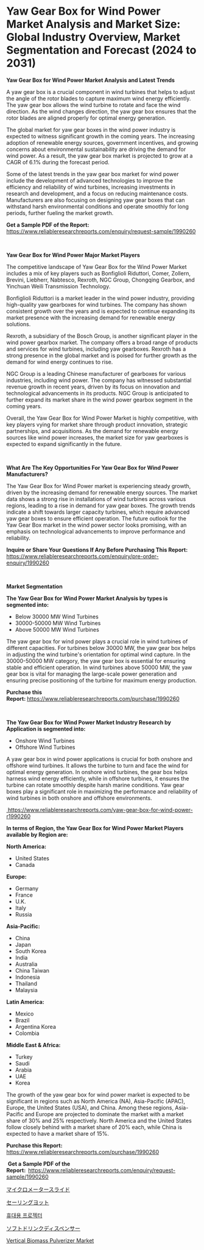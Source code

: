 <p><h1>Yaw Gear Box for Wind Power Market Analysis and Market Size: Global Industry Overview, Market Segmentation and Forecast (2024 to 2031)</h1></p><p><strong>Yaw Gear Box for Wind Power Market Analysis and Latest Trends</strong></p>
<p><p>A yaw gear box is a crucial component in wind turbines that helps to adjust the angle of the rotor blades to capture maximum wind energy efficiently. The yaw gear box allows the wind turbine to rotate and face the wind direction. As the wind changes direction, the yaw gear box ensures that the rotor blades are aligned properly for optimal energy generation.</p><p>The global market for yaw gear boxes in the wind power industry is expected to witness significant growth in the coming years. The increasing adoption of renewable energy sources, government incentives, and growing concerns about environmental sustainability are driving the demand for wind power. As a result, the yaw gear box market is projected to grow at a CAGR of 6.1% during the forecast period.</p><p>Some of the latest trends in the yaw gear box market for wind power include the development of advanced technologies to improve the efficiency and reliability of wind turbines, increasing investments in research and development, and a focus on reducing maintenance costs. Manufacturers are also focusing on designing yaw gear boxes that can withstand harsh environmental conditions and operate smoothly for long periods, further fueling the market growth.</p></p>
<p><strong>Get a Sample PDF of the Report:&nbsp;</strong> <a href="https://www.reliableresearchreports.com/enquiry/request-sample/1990260">https://www.reliableresearchreports.com/enquiry/request-sample/1990260</a></p>
<p>&nbsp;</p>
<p><strong>Yaw Gear Box for Wind Power Major Market Players</strong></p>
<p><p>The competitive landscape of Yaw Gear Box for the Wind Power Market includes a mix of key players such as Bonfiglioli Riduttori, Comer, Zollern, Brevini, Liebherr, Nabtesco, Rexroth, NGC Group, Chongqing Gearbox, and Yinchuan Weili Transmission Technology. </p><p>Bonfiglioli Riduttori is a market leader in the wind power industry, providing high-quality yaw gearboxes for wind turbines. The company has shown consistent growth over the years and is expected to continue expanding its market presence with the increasing demand for renewable energy solutions.</p><p>Rexroth, a subsidiary of the Bosch Group, is another significant player in the wind power gearbox market. The company offers a broad range of products and services for wind turbines, including yaw gearboxes. Rexroth has a strong presence in the global market and is poised for further growth as the demand for wind energy continues to rise.</p><p>NGC Group is a leading Chinese manufacturer of gearboxes for various industries, including wind power. The company has witnessed substantial revenue growth in recent years, driven by its focus on innovation and technological advancements in its products. NGC Group is anticipated to further expand its market share in the wind power gearbox segment in the coming years.</p><p>Overall, the Yaw Gear Box for Wind Power Market is highly competitive, with key players vying for market share through product innovation, strategic partnerships, and acquisitions. As the demand for renewable energy sources like wind power increases, the market size for yaw gearboxes is expected to expand significantly in the future.</p></p>
<p>&nbsp;</p>
<p><strong>What Are The Key Opportunities For Yaw Gear Box for Wind Power Manufacturers?</strong></p>
<p><p>The Yaw Gear Box for Wind Power market is experiencing steady growth, driven by the increasing demand for renewable energy sources. The market data shows a strong rise in installations of wind turbines across various regions, leading to a rise in demand for yaw gear boxes. The growth trends indicate a shift towards larger capacity turbines, which require advanced yaw gear boxes to ensure efficient operation. The future outlook for the Yaw Gear Box market in the wind power sector looks promising, with an emphasis on technological advancements to improve performance and reliability.</p></p>
<p><strong>Inquire or Share Your Questions If Any Before Purchasing This Report:</strong> <a href="https://www.reliableresearchreports.com/enquiry/pre-order-enquiry/1990260">https://www.reliableresearchreports.com/enquiry/pre-order-enquiry/1990260</a></p>
<p>&nbsp;</p>
<p><strong>Market Segmentation</strong></p>
<p><strong>The Yaw Gear Box for Wind Power Market Analysis by types is segmented into:</strong></p>
<p><ul><li>Below 30000 MW Wind Turbines</li><li>30000-50000 MW Wind Turbines</li><li>Above 50000 MW Wind Turbines</li></ul></p>
<p><p>The yaw gear box for wind power plays a crucial role in wind turbines of different capacities. For turbines below 30000 MW, the yaw gear box helps in adjusting the wind turbine's orientation for optimal wind capture. In the 30000-50000 MW category, the yaw gear box is essential for ensuring stable and efficient operation. In wind turbines above 50000 MW, the yaw gear box is vital for managing the large-scale power generation and ensuring precise positioning of the turbine for maximum energy production.</p></p>
<p><strong>Purchase this Report:&nbsp;</strong><a href="https://www.reliableresearchreports.com/purchase/1990260">https://www.reliableresearchreports.com/purchase/1990260</a></p>
<p>&nbsp;</p>
<p><strong>The Yaw Gear Box for Wind Power Market Industry Research by Application is segmented into:</strong></p>
<p><ul><li>Onshore Wind Turbines</li><li>Offshore Wind Turbines</li></ul></p>
<p><p>A yaw gear box in wind power applications is crucial for both onshore and offshore wind turbines. It allows the turbine to turn and face the wind for optimal energy generation. In onshore wind turbines, the gear box helps harness wind energy efficiently, while in offshore turbines, it ensures the turbine can rotate smoothly despite harsh marine conditions. Yaw gear boxes play a significant role in maximizing the performance and reliability of wind turbines in both onshore and offshore environments.</p></p>
<p><a href="https://www.reliableresearchreports.com/yaw-gear-box-for-wind-power-r1990260">&nbsp;https://www.reliableresearchreports.com/yaw-gear-box-for-wind-power-r1990260</a></p>
<p><strong>In terms of Region, the Yaw Gear Box for Wind Power Market Players available by Region are:</strong></p>
<p>
    <p> <strong> North America: </strong>
        <ul>
            <li>United States</li>
            <li>Canada</li>
        </ul>
        </p> 
    <p> <strong> Europe: </strong>
        <ul>
            <li>Germany</li>
            <li>France</li>
            <li>U.K.</li>
            <li>Italy</li>
            <li>Russia</li>
        </ul>
        </p> 
    <p> <strong> Asia-Pacific: </strong>
        <ul>
            <li>China</li>
            <li>Japan</li>
            <li>South Korea</li>
            <li>India</li>
            <li>Australia</li>
            <li>China Taiwan</li>
            <li>Indonesia</li>
            <li>Thailand</li>
            <li>Malaysia</li>
        </ul>
        </p> 
    <p> <strong> Latin America: </strong>
        <ul>
            <li>Mexico</li>
            <li>Brazil</li>
            <li>Argentina Korea</li>
            <li>Colombia</li>
        </ul>
        </p> 
    <p> <strong> Middle East & Africa: </strong>
        <ul>
            <li>Turkey</li>
            <li>Saudi</li>
            <li>Arabia</li>
            <li>UAE</li>
            <li>Korea</li>
        </ul>
    </p>
    </p>
<p><p>The growth of the yaw gear box for wind power market is expected to be significant in regions such as North America (NA), Asia-Pacific (APAC), Europe, the United States (USA), and China. Among these regions, Asia-Pacific and Europe are projected to dominate the market with a market share of 30% and 25% respectively. North America and the United States follow closely behind with a market share of 20% each, while China is expected to have a market share of 15%.</p></p>
<p><strong>Purchase this Report: </strong><a href="https://www.reliableresearchreports.com/purchase/1990260">https://www.reliableresearchreports.com/purchase/1990260</a></p>
<p>&nbsp;<strong>Get a Sample PDF of the Report:&nbsp;&nbsp;</strong><a href="https://www.reliableresearchreports.com/enquiry/request-sample/1990260">https://www.reliableresearchreports.com/enquiry/request-sample/1990260</a></p>
<p><strong></strong></p>
<p><p><a href="https://medium.com/@thomassandoval55/%E3%83%9F%E3%82%AF%E3%83%AD%E3%83%A1%E3%83%BC%E3%82%BF%E3%83%BC%E3%82%B9%E3%83%A9%E3%82%A4%E3%83%89%E5%B8%82%E5%A0%B4%E3%81%AF-%E5%B8%82%E5%A0%B4%E3%82%B7%E3%82%A7%E3%82%A2-%E5%B8%82%E5%A0%B4%E3%83%88%E3%83%AC%E3%83%B3%E3%83%89-%E5%B8%82%E5%A0%B4%E6%88%90%E9%95%B7%E3%81%AB%E9%96%A2%E3%81%99%E3%82%8B%E6%83%85%E5%A0%B1%E3%82%92%E6%8F%90%E4%BE%9B%E3%81%97%E3%81%BE%E3%81%99-a2ae184fa1fc">マイクロメータースライド</a></p><p><a href="https://github.com/Fatimaklein1/Market-Research-Report-List-1/blob/main/533376545747.md">セーリングヨット</a></p><p><a href="https://medium.com/@joanacasper2001/%ED%9C%B4%EB%8C%80%EC%9A%A9-%ED%94%84%EB%A1%9C%EC%A0%9D%ED%84%B0-%EC%8B%9C%EC%9E%A5-%EA%B2%BD%EC%9F%81-%EB%B6%84%EC%84%9D-%EC%8B%9C%EC%9E%A5-%EB%8F%99%ED%96%A5-%EB%B0%8F-2031%EB%85%84%EA%B9%8C%EC%A7%80%EC%9D%98-%EC%98%88%EC%B8%A1-3c0b738a78bd">휴대용 프로젝터</a></p><p><a href="https://medium.com/@akio198300/%E3%82%BD%E3%83%95%E3%83%88%E3%83%89%E3%83%AA%E3%83%B3%E3%82%AF%E3%83%87%E3%82%A3%E3%82%B9%E3%83%9A%E3%83%B3%E3%82%B5%E3%83%BC%E5%B8%82%E5%A0%B4-%E5%B8%82%E5%A0%B4cagr-%E5%B8%82%E5%A0%B4%E3%83%88%E3%83%AC%E3%83%B3%E3%83%89-%E3%81%8A%E3%82%88%E3%81%B3%E6%88%90%E9%95%B7%E6%88%A6%E7%95%A5%E3%81%AB%E9%96%A2%E3%81%99%E3%82%8B%E6%B4%9E%E5%AF%9F-95a7b1f81a43">ソフトドリンクディスペンサー</a></p><p><a href="https://github.com/NorbertYates/Market-Research-Report-List-4/blob/main/vertical-biomass-pulverizer-market.md">Vertical Biomass Pulverizer Market</a></p></p>